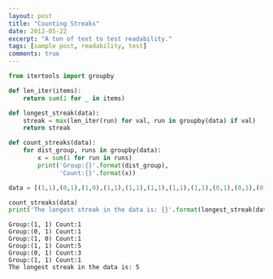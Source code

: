```yaml
---
layout: post
title: "Counting Streaks"
date: 2012-05-22
excerpt: "A ton of text to test readability."
tags: [sample post, readability, test]
comments: true
---
```


```python
from itertools import groupby

def len_iter(items):
    return sum(1 for _ in items)

def longest_streak(data):
    streak = max(len_iter(run) for val, run in groupby(data) if val)
    return streak

def count_streaks(data):
    for dist_group, runs in groupby(data):
        x = sum(1 for run in runs)
        print('Group:{}'.format(dist_group),
              'Count:{}'.format(x))
```


```python
data = [(1,1),(0,1),(1,0),(1,1),(1,1),(1,1),(1,1),(1,1),(0,1),(0,1),(0,1),(1,1)]
```


```python
count_streaks(data)
print('The longest streak in the data is: {}'.format(longest_streak(data)))
```

    Group:(1, 1) Count:1
    Group:(0, 1) Count:1
    Group:(1, 0) Count:1
    Group:(1, 1) Count:5
    Group:(0, 1) Count:3
    Group:(1, 1) Count:1
    The longest streak in the data is: 5



```python

```
